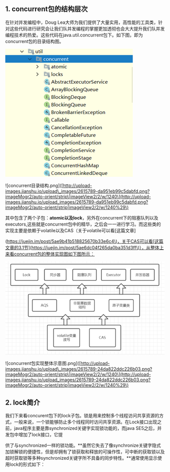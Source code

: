 ## 1. concurrent包的结构层次

在针对并发编程中，Doug Lea大师为我们提供了大量实用，高性能的工具类，针对这些代码进行研究会让我们队并发编程的掌握更加透彻也会大大提升我们队并发编程技术的热爱。这些代码在java.util.concurrent包下。如下图，即为concurrent包的目录结构图。

![](/assets/concurrent目录结构.png)

!\[concurrent目录结构.png\]\([http://upload-images.jianshu.io/upload\_images/2615789-da951eb99c5dabfd.png?imageMogr2/auto-orient/strip\|imageView2/2/w/1240\](http://upload-images.jianshu.io/upload_images/2615789-da951eb99c5dabfd.png?imageMogr2/auto-orient/strip|imageView2/2/w/1240%29\)

其中包含了两个子包：**atomic以及lock**，另外在concurrent下的阻塞队列以及executors,这些就是concurrent包中的精华，之后会一一进行学习。而这些类的实现主要是依赖于volatile以及CAS（关于volatile可以看\[这篇文章\]

\([https://juejin.im/post/5ae9b41b518825670b33e6c4\)，关于CAS可以看\[这篇文章的3.1节\]\(https://juejin.im/post/5ae6dc04f265da0ba351d3ff\)），从整体上来看concurrent包的整体实现图如下图所示：](https://juejin.im/post/5ae9b41b518825670b33e6c4%29，关于CAS可以看[这篇文章的3.1节]%28https://juejin.im/post/5ae6dc04f265da0ba351d3ff%29），从整体上来看concurrent包的整体实现图如下图所示：)

![](/assets/concurrent包实现整体示意图.png)





!\[concurrent包实现整体示意图.png\]\([http://upload-images.jianshu.io/upload\_images/2615789-24da822ddc226b03.png?imageMogr2/auto-orient/strip\|imageView2/2/w/1240\](http://upload-images.jianshu.io/upload_images/2615789-24da822ddc226b03.png?imageMogr2/auto-orient/strip|imageView2/2/w/1240%29\)

## 2. lock简介

我们下来看concurent包下的lock子包。锁是用来控制多个线程访问共享资源的方式，一般来说，一个锁能够防止多个线程同时访问共享资源。在Lock接口出现之前，java程序主要是靠synchronized关键字实现锁功能的，而java SE5之后，并发包中增加了lock接口，它提

供了与synchronized一样的锁功能。\*\*虽然它失去了像synchronize关键字隐式加锁解锁的便捷性，但是却拥有了锁获取和释放的可操作性，可中断的获取锁以及超时获取锁等多种synchronized关键字所不具备的同步特性。\*\*通常使用显示使用lock的形式如下：

